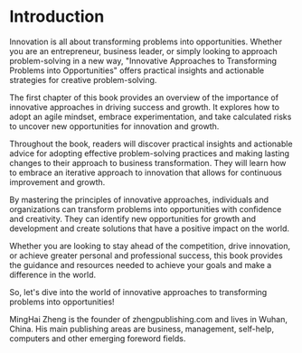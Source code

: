 # Introduction

Innovation is all about transforming problems into opportunities. Whether you are an entrepreneur, business leader, or simply looking to approach problem-solving in a new way, "Innovative Approaches to Transforming Problems into Opportunities" offers practical insights and actionable strategies for creative problem-solving.

The first chapter of this book provides an overview of the importance of innovative approaches in driving success and growth. It explores how to adopt an agile mindset, embrace experimentation, and take calculated risks to uncover new opportunities for innovation and growth.

Throughout the book, readers will discover practical insights and actionable advice for adopting effective problem-solving practices and making lasting changes to their approach to business transformation. They will learn how to embrace an iterative approach to innovation that allows for continuous improvement and growth.

By mastering the principles of innovative approaches, individuals and organizations can transform problems into opportunities with confidence and creativity. They can identify new opportunities for growth and development and create solutions that have a positive impact on the world.

Whether you are looking to stay ahead of the competition, drive innovation, or achieve greater personal and professional success, this book provides the guidance and resources needed to achieve your goals and make a difference in the world.

So, let's dive into the world of innovative approaches to transforming problems into opportunities!

MingHai Zheng is the founder of zhengpublishing.com and lives in Wuhan, China. His main publishing areas are business, management, self-help, computers and other emerging foreword fields.
